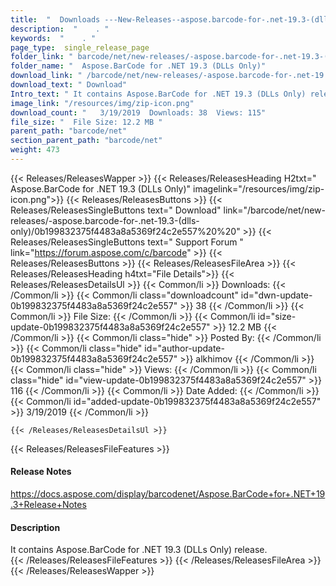 ```yaml
---
title:  "  Downloads ---New-Releases--aspose.barcode-for-.net-19.3-(dlls-only) . " 
description:  "    . " 
keywords:  "    . " 
page_type:  single_release_page
folder_link: " barcode/net/new-releases/-aspose.barcode-for-.net-19.3-(dlls-only)/"
folder_name: "  Aspose.BarCode for .NET 19.3 (DLLs Only)"
download_link: " /barcode/net/new-releases/-aspose.barcode-for-.net-19.3-(dlls-only)/0b199832375f4483a8a5369f24c2e557"
download_text: " Download"
Intro_text: " It contains Aspose.BarCode for .NET 19.3 (DLLs Only) release."
image_link: "/resources/img/zip-icon.png"
download_count: "   3/19/2019  Downloads: 38  Views: 115"
file_size: "  File Size: 12.2 MB "
parent_path: "barcode/net"
section_parent_path: "barcode/net"
weight: 473
---
```


{{< Releases/ReleasesWapper >}}
  {{< Releases/ReleasesHeading H2txt="  Aspose.BarCode for .NET 19.3 (DLLs Only)" imagelink="/resources/img/zip-icon.png">}}
  {{< Releases/ReleasesButtons >}}
    {{< Releases/ReleasesSingleButtons text=" Download" link="/barcode/net/new-releases/-aspose.barcode-for-.net-19.3-(dlls-only)/0b199832375f4483a8a5369f24c2e557%20%20" >}}
    {{< Releases/ReleasesSingleButtons text=" Support Forum " link="https://forum.aspose.com/c/barcode" >}}
  {{< Releases/ReleasesButtons >}}
  {{< Releases/ReleasesFileArea >}}
    {{< Releases/ReleasesHeading h4txt="File Details">}}
    {{< Releases/ReleasesDetailsUl >}}
            {{< Common/li  >}} Downloads: {{< /Common/li >}} 
      {{< Common/li class="downloadcount" id="dwn-update-0b199832375f4483a8a5369f24c2e557" >}} 38 {{< /Common/li >}} 
      {{< Common/li  >}} File Size: {{< /Common/li >}} 
      {{< Common/li id="size-update-0b199832375f4483a8a5369f24c2e557" >}} 12.2 MB {{< /Common/li >}} 
      {{< Common/li  class="hide" >}} Posted By: {{< /Common/li >}} 
      {{< Common/li class="hide" id="author-update-0b199832375f4483a8a5369f24c2e557" >}} alkhimov {{< /Common/li >}} 
      {{< Common/li class="hide"  >}} Views: {{< /Common/li >}} 
      {{< Common/li class="hide" id="view-update-0b199832375f4483a8a5369f24c2e557" >}} 116 {{< /Common/li >}} 
      {{< Common/li  >}} Date Added: {{< /Common/li >}} 
      {{< Common/li id="added-update-0b199832375f4483a8a5369f24c2e557" >}} 3/19/2019 {{< /Common/li >}} 

    {{< /Releases/ReleasesDetailsUl >}}

  {{< Releases/ReleasesFileFeatures >}}
      <h4>Release Notes</h4><div><a href="https://docs.aspose.com/display/barcodenet/Aspose.BarCode+for+.NET+19.3+Release+Notes">https://docs.aspose.com/display/barcodenet/Aspose.BarCode+for+.NET+19.3+Release+Notes</a></div><h4>Description</h4><div class="HTMLDescription">It contains Aspose.BarCode for .NET 19.3 (DLLs Only) release.</div>
  {{< /Releases/ReleasesFileFeatures >}}
 {{< /Releases/ReleasesFileArea >}}
{{< /Releases/ReleasesWapper >}}


